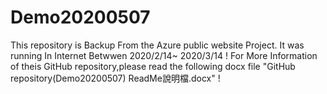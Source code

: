 # Demo20200507
This repository is Backup From the Azure public website Project. It was running In Internet Betwwen 2020/2/14~ 2020/3/14 !
For More Information of theis GitHub repository,please read the following docx file "GitHub repository(Demo20200507) ReadMe說明檔.docx" !
